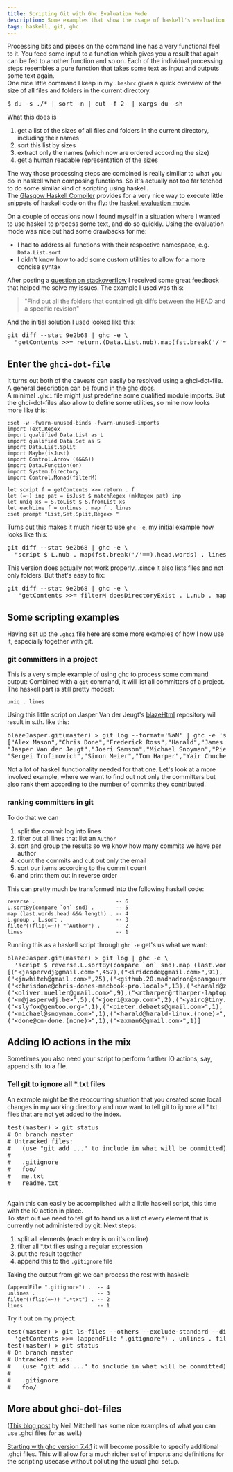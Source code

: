 ```yaml
---
title: Scripting Git with Ghc Evaluation Mode
description: Some examples that show the usage of haskell's evaluation mode.
tags: haskell, git, ghc
---
```


Processing bits and pieces on the command line has a very functional feel to it. You feed some input to a function which gives you a result that again can be fed to another function and so on. Each of the individual processing steps resembles a pure function that takes some text as input and outputs some text again.  
One nice little command I keep in my `.bashrc` gives a quick overview of the size of all files and folders in the current directory.

<pre class="terminal">
$ du -s ./* | sort -n | cut -f 2- | xargs du -sh
</pre>

What this does is

1. get a list of the sizes of all files and folders in the current directory, including their names
2. sort this list by sizes
3. extract only the names (which now are ordered according the size)
4. get a human readable representation of the sizes

The way those processing steps are combined is really similiar to what you do in haskell when composing functions. So it's actually not too far fetched to do some similar kind of scripting using haskell.  
The [Glasgow Haskell Compiler](http://www.haskell.org/ghc/) provides for a very nice way to execute little snippets of haskell code on the fly: the [haskell evaluation mode](http://www.haskell.org/ghc/docs/latest/html/users_guide/modes.html#eval-mode).

On a couple of occasions now I found myself in a situation where I wanted to use haskell to process some text, and do so quickly. Using the evaluation mode was nice but had some drawbacks for me:

* I had to address all functions with their respective namespace, e.g. `Data.List.sort`
* I didn't know how to add some custom utilities to allow for a more concise syntax

After posting a [question on stackoverflow](http://stackoverflow.com/questions/7888632/expression-evaluation-mode-in-haskell-for-scripting) I received some great feedback that helped me solve my issues. The example I used was this:

> "Find out all the folders that contained git diffs between the HEAD and a specific revision"

And the initial solution I used looked like this:

<pre class="terminal">
git diff --stat 9e2b68 | ghc -e \
  "getContents >>= return.(Data.List.nub).map(fst.break('/'==).head.words).lines" 
</pre>

## Enter the `ghci-dot-file`

It turns out both of the caveats can easily be resolved using a ghci-dot-file. A general description can be found [in the ghc docs](http://www.haskell.org/ghc/docs/latest/html/users_guide/ghci-dot-files.html).  
A minimal `.ghci` file might just predefine some qualified module imports. But the ghci-dot-files also allow to define some utilities, so mine now looks more like this:

~~~ {.haskell}
:set -w -fwarn-unused-binds -fwarn-unused-imports
import Text.Regex
import qualified Data.List as L
import qualified Data.Set as S
import Data.List.Split
import Maybe(isJust)
import Control.Arrow ((&&&))
import Data.Function(on)
import System.Directory
import Control.Monad(filterM)

let script f = getContents >>= return . f
let (=~) inp pat = isJust $ matchRegex (mkRegex pat) inp 
let uniq xs = S.toList $ S.fromList xs
let eachLine f = unlines . map f . lines
:set prompt "List,Set,Split,Regex> "
~~~

Turns out this makes it much nicer to use `ghc -e`, my initial example now looks like this:

<pre class="terminal">
git diff --stat 9e2b68 | ghc -e \
  "script $ L.nub . map(fst.break('/'==).head.words) . lines" 
</pre>

This version does actually not work properly...since it also lists files and not only folders. But that's easy to fix:

<pre class="terminal">
git diff --stat 9e2b68 | ghc -e \
   "getContents >>= filterM doesDirectoryExist . L.nub . map(fst.break('/'==).head.words) . lines" 
</pre>  
  

## Some scripting examples

Having set up the `.ghci` file here are some more examples of how I now use it, especially together with git.

### git committers in a project

This is a very simple example of using ghc to process some command output: Combined with a `git` command, it will list all committers of a project. The haskell part is still pretty modest:

~~~ {.haskell}
uniq . lines
~~~

Using this little script on Jasper Van der Jeugt's [blazeHtml](http://github.com/jaspervdj/blaze-html.git) repository will result in s.th. like this:
<pre class="terminal">
blazeJasper.git(master) > git log --format='%aN' | ghc -e 'script $ uniq . lines'
["Alex Mason","Chris Done","Frederick Ross","Harald","James Whitehead II",
"Jasper Van der Jeugt","Joeri Samson","Michael Snoyman","Pieter De Baets",
"Sergei Trofimovich","Simon Meier","Tom Harper","Yair Chuchem","oliver","zeuxis"]
</pre>

Not a lot of haskell functionality needed for that one. Let's look at a more involved example, where we want to find out not only the committers but also rank them according to the number of commits they contributed.  

### ranking committers in git

To do that we can

1. split the commit log into lines
2. filter out all lines that list an `Author`
3. sort and group the results so we know how many commits we have per author
4. count the commits and cut out only the email
5. sort our items according to the commit count
6. and print them out in reverse order

This can pretty much be transformed into the following haskell code:

~~~ {.haskell}
reverse .                          -- 6
L.sortBy(compare `on` snd) .       -- 5
map (last.words.head &&& length) . -- 4
L.group . L.sort .                 -- 3
filter((flip(=~)) "^Author") .     -- 2
lines                              -- 1
~~~

Running this as a haskell script through `ghc -e` get's us what we want:

<pre class="terminal">
blazeJasper.git(master) > git log | ghc -e \
  'script $ reverse.L.sortBy(compare `on` snd).map (last.words.head &&& length) . L.group.L.sort.filter((flip(=~)) "^Author").lines'
[("&lt;jaspervdj@gmail.com&gt;",457),("&lt;iridcode@gmail.com&gt;",91),
("&lt;jnwhiteh@gmail.com&gt;",25),("&lt;github.20.madhadron@spamgourmet.com&gt;",20),
("&lt;chrisdone@chris-dones-macbook-pro.local&gt;",13),("&lt;harald@zeuxis.de&gt;",10),
("&lt;oliver.mueller@gmail.com&gt;",9),("&lt;rtharper@rtharper-laptop.local&gt;",6),
("&lt;m@jaspervdj.be&gt;",5),("&lt;joeri@xaop.com&gt;",2),("&lt;yairc@tiny.local&gt;",1),
("&lt;slyfox@gentoo.org&gt;",1),("&lt;pieter.debaets@gmail.com&gt;",1),
("&lt;michael@snoyman.com&gt;",1),("&lt;harald@harald-linux.(none)&gt;",1),
("&lt;done@cn-done.(none)&gt;",1),("&lt;axman6@gmail.com&gt;",1)]
</pre>

## Adding IO actions in the mix

Sometimes you also need your script to perform further IO actions, say, append s.th. to a file.

### Tell git to ignore all *.txt files

An example might be the reoccurring situation that you created some local changes in my working directory and now want to tell git to ignore all *.txt files that are not yet added to the index.

<pre class="terminal">
test(master) > git status
# On branch master
# Untracked files:
#   (use "git add <file>..." to include in what will be committed)
#
#	.gitignore
#	foo/
#	me.txt
#	readme.txt

</pre>

Again this can easily be accomplished with a little haskell script, this time with the IO action in place.  
To start out we need to tell git to hand us a list of every element that is currently not administered by git. Next steps:

1. split all elements (each entry is on it's on line)
2. filter all *.txt files using a regular expression
3. put the result together
4. append this to the `.gitignore` file

Taking the output from git we can process the rest with haskell:

~~~ {.haskell}
(appendFile ".gitignore") .  -- 4
unlines .                    -- 3
filter((flip(=~)) ".*txt") . -- 2
lines                        -- 1
~~~

Try it out on my project:

<pre class="terminal">
test(master) > git ls-files --others --exclude-standard --directory --no-empty-directory | ghc -e \
  'getContents >>= (appendFile ".gitignore") . unlines . filter((flip(=~)) ".*txt") . lines'
test(master) > git status
# On branch master
# Untracked files:
#   (use "git add <file>..." to include in what will be committed)
#
#	.gitignore
#	foo/
</pre>

## More about ghci-dot-files

([This blog post](http://neilmitchell.blogspot.com/2010/01/using-ghci-files-to-run-projects.html) by Neil Mitchell has some nice examples of what you can use .ghci files for as well.)

[Starting with ghc version 7.4.1](http://hackage.haskell.org/trac/ghc/ticket/5265) it will become possible to specify additional .ghci files. This will allow for a much richer set of imports and definitions for the scripting usecase without polluting the usual ghci setup.

